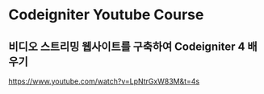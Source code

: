# Codeigniter Youtube Course
## 비디오 스트리밍 웹사이트를 구축하여 Codeigniter 4 배우기

https://www.youtube.com/watch?v=LpNtrGxW83M&t=4s
